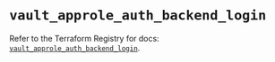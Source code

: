 # `vault_approle_auth_backend_login`

Refer to the Terraform Registry for docs: [`vault_approle_auth_backend_login`](https://registry.terraform.io/providers/hashicorp/vault/5.2.1/docs/resources/approle_auth_backend_login).
